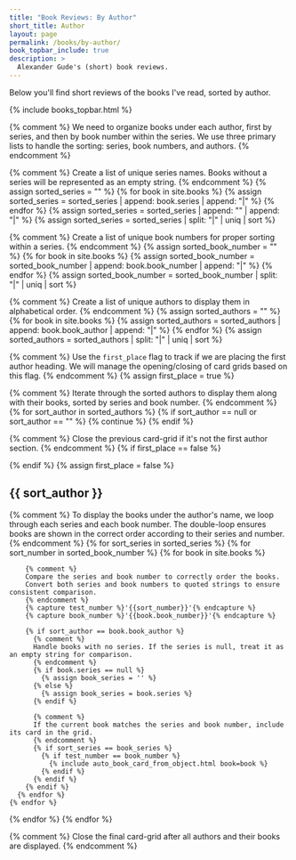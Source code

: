 ```yaml
---
title: "Book Reviews: By Author"
short_title: Author
layout: page
permalink: /books/by-author/
book_topbar_include: true
description: >
  Alexander Gude's (short) book reviews.
---
```


Below you'll find short reviews of the books I've read, sorted by author.

{% include books_topbar.html %}

{% comment %}
We need to organize books under each author, first by series, and then by book number within the series.
We use three primary lists to handle the sorting: series, book numbers, and authors.
{% endcomment %}

{% comment %}
Create a list of unique series names. Books without a series will be represented as an empty string.
{% endcomment %}
{% assign sorted_series = "" %}
{% for book in site.books %}
  {% assign sorted_series = sorted_series | append: book.series | append: "|" %}
{% endfor %}
{% assign sorted_series = sorted_series | append: "" | append: "|" %}
{% assign sorted_series = sorted_series | split: "|" | uniq | sort %}

{% comment %}
Create a list of unique book numbers for proper sorting within a series.
{% endcomment %}
{% assign sorted_book_number = "" %}
{% for book in site.books %}
  {% assign sorted_book_number = sorted_book_number | append: book.book_number | append: "|" %}
{% endfor %}
{% assign sorted_book_number = sorted_book_number | split: "|" | uniq | sort %}

{% comment %}
Create a list of unique authors to display them in alphabetical order.
{% endcomment %}
{% assign sorted_authors = "" %}
{% for book in site.books %}
  {% assign sorted_authors = sorted_authors | append: book.book_author | append: "|" %}
{% endfor %}
{% assign sorted_authors = sorted_authors | split: "|" | uniq | sort %}

{% comment %}
Use the `first_place` flag to track if we are placing the first author heading.
We will manage the opening/closing of card grids based on this flag.
{% endcomment %}
{% assign first_place = true %}

{% comment %}
Iterate through the sorted authors to display them along with their books,
sorted by series and book number.
{% endcomment %}
{% for sort_author in sorted_authors %}
  {% if sort_author == null or sort_author == "" %}
    {% continue %}
  {% endif %}

  {% comment %}
  Close the previous card-grid if it's not the first author section.
  {% endcomment %}
  {% if first_place == false %}
</div>
  {% endif %}
  {% assign first_place = false %}

<h2 class="book-list-headline">{{ sort_author }}</h2>
<div class="card-grid">

  {% comment %}
  To display the books under the author's name, we loop through each series
  and each book number. The double-loop ensures books are shown in the correct order
  according to their series and number.
  {% endcomment %}
  {% for sort_series in sorted_series %}
    {% for sort_number in sorted_book_number %}
      {% for book in site.books %}

        {% comment %}
        Compare the series and book number to correctly order the books.
        Convert both series and book numbers to quoted strings to ensure consistent comparison.
        {% endcomment %}
        {% capture test_number %}'{{sort_number}}'{% endcapture %}
        {% capture book_number %}'{{book.book_number}}'{% endcapture %}

        {% if sort_author == book.book_author %}
          {% comment %}
          Handle books with no series. If the series is null, treat it as an empty string for comparison.
          {% endcomment %}
          {% if book.series == null %}
            {% assign book_series = '' %}
          {% else %}
            {% assign book_series = book.series %}
          {% endif %}

          {% comment %}
          If the current book matches the series and book number, include its card in the grid.
          {% endcomment %}
          {% if sort_series == book_series %}
            {% if test_number == book_number %}
              {% include auto_book_card_from_object.html book=book %}
            {% endif %}
          {% endif %}
        {% endif %}
      {% endfor %}
    {% endfor %}
  {% endfor %}
{% endfor %}

{% comment %}
Close the final card-grid after all authors and their books are displayed.
{% endcomment %}
</div>

